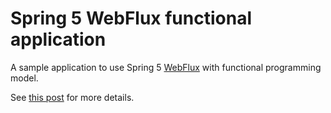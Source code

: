# Spring 5 WebFlux functional application

A sample application to use Spring 5 [WebFlux](https://docs.spring.io/spring/docs/current/spring-framework-reference/web-reactive.html#spring-webflux) with functional programming model.

See [this post](https://vividcode.io/Spring-5-WebFlux-functional-programming-model/) for more details.

